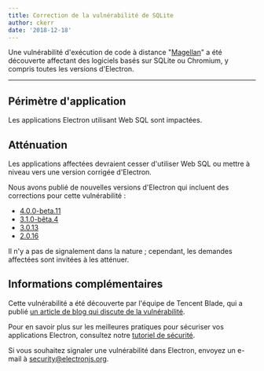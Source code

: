 ```yaml
---
title: Correction de la vulnérabilité de SQLite
author: ckerr
date: '2018-12-18'
---
```


Une vulnérabilité d'exécution de code à distance "[Magellan](https://blade.tencent.com/magellan/index_en.html)" a été découverte affectant des logiciels basés sur SQLite ou Chromium, y compris toutes les versions d'Electron.

---

## Périmètre d'application

Les applications Electron utilisant Web SQL sont impactées.


## Atténuation

Les applications affectées devraient cesser d'utiliser Web SQL ou mettre à niveau vers une version corrigée d'Electron.

Nous avons publié de nouvelles versions d'Electron qui incluent des corrections pour cette vulnérabilité :
  * [4.0.0-beta.11](https://github.com/electron/electron/releases/tag/v4.0.0-beta.11)
  * [3.1.0-bêta.4](https://github.com/electron/electron/releases/tag/v3.1.0-beta.4)
  * [3.0.13](https://github.com/electron/electron/releases/tag/v3.0.13)
  * [2.0.16](https://github.com/electron/electron/releases/tag/v2.0.16)

Il n'y a pas de signalement dans la nature ; cependant, les demandes affectées sont invitées à les atténuer.

## Informations complémentaires

Cette vulnérabilité a été découverte par l'équipe de Tencent Blade, qui a publié [un article de blog qui discute de la vulnérabilité](https://blade.tencent.com/magellan/index_en.html).

Pour en savoir plus sur les meilleures pratiques pour sécuriser vos applications Electron, consultez notre [tutoriel de sécurité][].

Si vous souhaitez signaler une vulnérabilité dans Electron, envoyez un e-mail à security@electronjs.org.

[tutoriel de sécurité]: https://electronjs.org/docs/tutorial/security
